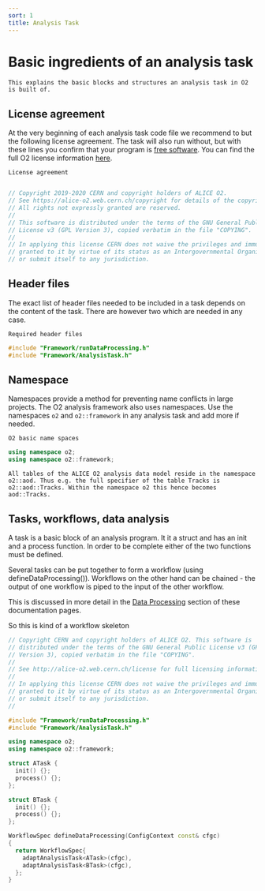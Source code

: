 ```yaml
---
sort: 1
title: Analysis Task
---
```


# Basic ingredients of an analysis task

```goal
This explains the basic blocks and structures an analysis task in O2 is built of.
```

## License agreement

At the very beginning of each analysis task code file we recommend to but the following license agreement. The task will also run without, but with these lines you confirm that your program is
<a href="https://www.gnu.org/philosophy/free-sw.html" target="_blank">free software</a>. You can find the full O2 license information <a href="https://alice-o2-project.web.cern.ch/license" target="_blank">here</a>.

`License agreement`

```cpp

// Copyright 2019-2020 CERN and copyright holders of ALICE O2.
// See https://alice-o2.web.cern.ch/copyright for details of the copyright holders.
// All rights not expressly granted are reserved.
//
// This software is distributed under the terms of the GNU General Public
// License v3 (GPL Version 3), copied verbatim in the file "COPYING".
//
// In applying this license CERN does not waive the privileges and immunities
// granted to it by virtue of its status as an Intergovernmental Organization
// or submit itself to any jurisdiction.
```

## Header files

The exact list of header files needed to be included in a task depends on the content of the task. There are however two which are needed in any case.

`Required header files`

```cpp
#include "Framework/runDataProcessing.h"
#include "Framework/AnalysisTask.h"
```

## Namespace

Namespaces provide a method for preventing name conflicts in large projects. The O2 analysis framework also uses namespaces. Use the namespaces `o2` and `o2::framework` in any analysis task and add more if needed.

`O2 basic name spaces`

```cpp
using namespace o2;
using namespace o2::framework;
```

```note
All tables of the ALICE O2 analysis data model reside in the namespace o2::aod. Thus e.g. the full specifier of the table Tracks is o2::aod::Tracks. Within the namespace o2 this hence becomes aod::Tracks.
```

## Tasks, workflows, data analysis

A task is a basic block of an analysis program. It it a struct and has an init and a process function. In order to be complete either of the two functions must be defined.

Several tasks can be put together to form a workflow (using defineDataProcessing()). Workflows on the other hand can be chained - the output of one workflow is piped to the input of the other workflow.

This is discussed in more detail in the [Data Processing](../framework/framework.md) section of these documentation pages.

So this is kind of a workflow skeleton

```cpp
// Copyright CERN and copyright holders of ALICE O2. This software is
// distributed under the terms of the GNU General Public License v3 (GPL
// Version 3), copied verbatim in the file "COPYING".
//
// See http://alice-o2.web.cern.ch/license for full licensing information.
//
// In applying this license CERN does not waive the privileges and immunities
// granted to it by virtue of its status as an Intergovernmental Organization
// or submit itself to any jurisdiction.
//

#include "Framework/runDataProcessing.h"
#include "Framework/AnalysisTask.h"

using namespace o2;
using namespace o2::framework;

struct ATask {
  init() {};
  process() {};
};

struct BTask {
  init() {};
  process() {};
};

WorkflowSpec defineDataProcessing(ConfigContext const& cfgc)
{
  return WorkflowSpec{
    adaptAnalysisTask<ATask>(cfgc),
    adaptAnalysisTask<BTask>(cfgc),
  };
}
```
